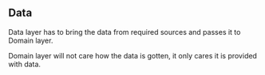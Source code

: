 ## Data

Data layer has to bring the data from required sources and passes it to Domain layer.

Domain layer will not care how the data is gotten, it only cares it is provided with data.
